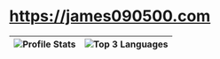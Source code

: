 # https://james090500.com
| ![Profile Stats](https://github-readme-stats.vercel.app/api?username=james090500&count_private=true&show_icons=true&theme=algolia&hide_border=true) | ![Top 3 Languages](https://github-readme-stats.vercel.app/api/top-langs/?username=james090500&langs_count=3&theme=algolia&hide_border=true) |
|--|--|